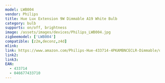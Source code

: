 ```yaml
---
model: LWB004
vendor: Philips
title: Hue Lux Extension 9W Dimmable A19 White Bulb
category: bulb
supports: on/off, brightness
image: /assets/images/devices/Philips_LWB004.jpg
zigbeemodel: ['LWB004']
compatible: [z2m,deconz,z4d]
mlink: 
link: https://www.amazon.com/Philips-Hue-433714-4PKAMBNCECLR-Dimmable/dp/B00O0EZ94O
link2: 
link3: 
EAN: 
  - 433714
  - 046677433710
---
```

